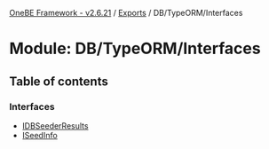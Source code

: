 [OneBE Framework - v2.6.21](../README.md) / [Exports](../modules.md) / DB/TypeORM/Interfaces

# Module: DB/TypeORM/Interfaces

## Table of contents

### Interfaces

- [IDBSeederResults](../interfaces/DB_TypeORM_Interfaces.IDBSeederResults.md)
- [ISeedInfo](../interfaces/DB_TypeORM_Interfaces.ISeedInfo.md)
